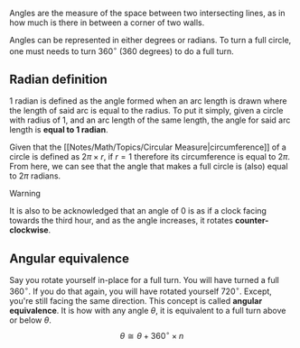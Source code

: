 Angles are the measure of the space between two intersecting lines, as in how much is there in between a corner of two walls.

Angles can be represented in either degrees or radians. To turn a full circle, one must needs to turn $360^\circ$ (360 degrees) to do a full turn.
## Radian definition
1 radian is defined as the angle formed when an arc length is drawn where the length of said arc is equal to the radius. To put it simply, given a circle with radius of $1$, and an arc length of the same length, the angle for said arc length is **equal to 1 radian**.

Given that the [[Notes/Math/Topics/Circular Measure|circumference]] of a circle is defined as $2\pi \times r$, if $r=1$ therefore its circumference is equal to $2\pi$. From here, we can see that the angle that makes a full circle is (also) equal to $2\pi$ radians.

>[!warning]
>It is also to be acknowledged that an angle of $0$ is as if a clock facing towards the third hour, and as the angle increases, it rotates **counter-clockwise**.
## Angular equivalence
Say you rotate yourself in-place for a full turn. You will have turned a full $360^\circ$. If you do that again, you will have rotated yourself $720^\circ$. Except, you're still facing the same direction. This concept is called **angular equivalence**. It is how with any angle $\theta$, it is equivalent to a full turn above or below $\theta$.
$$
\theta\cong\theta+360^\circ\times n
$$